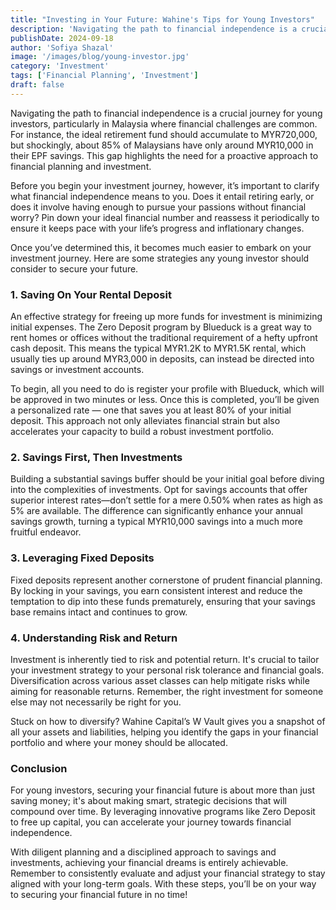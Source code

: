 ```yaml
---
title: "Investing in Your Future: Wahine's Tips for Young Investors"
description: 'Navigating the path to financial independence is a crucial journey for young investors, particularly in Malaysia where financial challenges are common. For instance, the ideal retirement fund should accumulate to MYR720,000,...'
publishDate: 2024-09-18
author: 'Sofiya Shazal'
image: '/images/blog/young-investor.jpg'
category: 'Investment'
tags: ['Financial Planning', 'Investment']
draft: false
---
```


Navigating the path to financial independence is a crucial journey for young investors, particularly in Malaysia where financial challenges are common. For instance, the ideal retirement fund should accumulate to MYR720,000, but shockingly, about 85% of Malaysians have only around MYR10,000 in their EPF savings. This gap highlights the need for a proactive approach to financial planning and investment.

Before you begin your investment journey, however, it’s important to clarify what financial independence means to you. Does it entail retiring early, or does it involve having enough to pursue your passions without financial worry? Pin down your ideal financial number and reassess it periodically to ensure it keeps pace with your life’s progress and inflationary changes.

Once you’ve determined this, it becomes much easier to embark on your investment journey. Here are some strategies any young investor should consider to secure your future.

### 1. Saving On Your Rental Deposit
An effective strategy for freeing up more funds for investment is minimizing initial expenses. The Zero Deposit program by Blueduck is a great way to rent homes or offices without the traditional requirement of a hefty upfront cash deposit. This means the typical MYR1.2K to MYR1.5K rental, which usually ties up around MYR3,000 in deposits, can instead be directed into savings or investment accounts.

To begin, all you need to do is register your profile with Blueduck, which will be approved in two minutes or less. Once this is completed, you’ll be given a personalized rate — one that saves you at least 80% of your initial deposit. This approach not only alleviates financial strain but also accelerates your capacity to build a robust investment portfolio.

### 2. Savings First, Then Investments
Building a substantial savings buffer should be your initial goal before diving into the complexities of investments. Opt for savings accounts that offer superior interest rates—don’t settle for a mere 0.50% when rates as high as 5% are available. The difference can significantly enhance your annual savings growth, turning a typical MYR10,000 savings into a much more fruitful endeavor.

### 3. Leveraging Fixed Deposits
Fixed deposits represent another cornerstone of prudent financial planning. By locking in your savings, you earn consistent interest and reduce the temptation to dip into these funds prematurely, ensuring that your savings base remains intact and continues to grow.

### 4. Understanding Risk and Return
Investment is inherently tied to risk and potential return. It's crucial to tailor your investment strategy to your personal risk tolerance and financial goals. Diversification across various asset classes can help mitigate risks while aiming for reasonable returns. Remember, the right investment for someone else may not necessarily be right for you.

Stuck on how to diversify? Wahine Capital’s W Vault gives you a snapshot of all your assets and liabilities, helping you identify the gaps in your financial portfolio and where your money should be allocated.

### Conclusion
For young investors, securing your financial future is about more than just saving money; it's about making smart, strategic decisions that will compound over time. By leveraging innovative programs like Zero Deposit to free up capital, you can accelerate your journey towards financial independence.

With diligent planning and a disciplined approach to savings and investments, achieving your financial dreams is entirely achievable. Remember to consistently evaluate and adjust your financial strategy to stay aligned with your long-term goals. With these steps, you’ll be on your way to securing your financial future in no time!